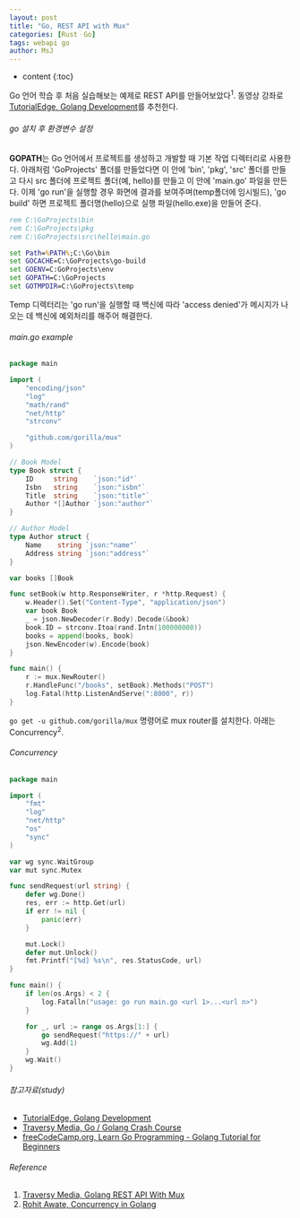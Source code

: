 ```yaml
---
layout: post
title: "Go, REST API with Mux"
categories: [RustㆍGo]
tags: webapi go
author: MsJ
---
```


* content
{:toc}

Go 언어 학습 후 처음 실습해보는 예제로 REST API를 만들어보았다<sup>1</sup>. 동영상 강좌로 [TutorialEdge, Golang Development](https://www.youtube.com/watch?v=W5b64DXeP0o&list=PLzUGFf4GhXBL4GHXVcMMvzgtO8-WEJIoY)를 추천한다.

###### go 설치 후 환경변수 설정

**GOPATH**는 Go 언어에서 프로젝트를 생성하고 개발할 때 기본 작업 디렉터리로 사용한다. 아래처럼 'GoProjects' 폴더를 만들었다면 이 안에 'bin', 'pkg', 'src' 폴더를 만들고 다시 src 폴더에 프로젝트 폴더(예, hello)를 만들고 이 안에 'main.go' 파일을 만든다. 이제 'go run'을 실행할 경우 화면에 결과를 보여주며(temp폴더에 임시빌드),  'go build' 하면 프로젝트 폴더명(hello)으로 실행 파일(hello.exe)을 만들어 준다.

```bat
rem C:\GoProjects\bin
rem C:\GoProjects\pkg
rem C:\GoProjects\src\hello\main.go

set Path=%PATH%;C:\Go\bin
set GOCACHE=C:\GoProjects\go-build
set GOENV=C:GoProjects\env
set GOPATH=C:\GoProjects
set GOTMPDIR=C:\GoProjects\temp
```
Temp 디렉터리는  'go run'을 실행할 때 백신에 따라  'access denied'가 메시지가 나오는 데 백신에 예외처리를 해주어 해결한다. 





###### main.go example

```go
package main

import (
	"encoding/json"
	"log"
	"math/rand"
	"net/http"
	"strconv"

	"github.com/gorilla/mux"
)

// Book Model
type Book struct {
	ID     string    `json:"id"`
	Isbn   string    `json:"isbn"`
	Title  string    `json:"title"`
	Author *[]Author `json:"author"`
}

// Author Model
type Author struct {
	Name    string `json:"name"`
	Address string `json:"address"`
}

var books []Book

func setBook(w http.ResponseWriter, r *http.Request) {
	w.Header().Set("Content-Type", "application/json")
	var book Book
	_ = json.NewDecoder(r.Body).Decode(&book)
	book.ID = strconv.Itoa(rand.Intn(100000000))
	books = append(books, book)
	json.NewEncoder(w).Encode(book)
}

func main() {
	r := mux.NewRouter()
	r.HandleFunc("/books", setBook).Methods("POST")
	log.Fatal(http.ListenAndServe(":8000", r))
}
```

`go get -u github.com/gorilla/mux` 명령어로 mux router를 설치한다. 아래는 Concurrency<sup>2</sup>. 

###### Concurrency

```go
package main

import (
	"fmt"
	"log"
	"net/http"
	"os"
	"sync"
)

var wg sync.WaitGroup
var mut sync.Mutex

func sendRequest(url string) {
	defer wg.Done()
	res, err := http.Get(url)
	if err != nil {
		panic(err)
	}

	mut.Lock()
	defer mut.Unlock()
	fmt.Printf("[%d] %s\n", res.StatusCode, url)
}

func main() {
	if len(os.Args) < 2 {
		log.Fatalln("usage: go run main.go <url 1>...<url n>")
	}

	for _, url := range os.Args[1:] {
		go sendRequest("https://" + url)
		wg.Add(1)
	}
	wg.Wait()
}
```

###### 참고자료(study)

* [TutorialEdge, Golang Development](https://www.youtube.com/watch?v=W5b64DXeP0o&list=PLzUGFf4GhXBL4GHXVcMMvzgtO8-WEJIoY)
* [Traversy Media, Go / Golang Crash Course](https://www.youtube.com/watch?v=SqrbIlUwR0U)
* [freeCodeCamp.org, Learn Go Programming - Golang Tutorial for Beginners](https://www.youtube.com/watch?v=YS4e4q9oBaU)

###### Reference

1. [Traversy Media, Golang REST API With Mux](https://www.youtube.com/watch?v=SonwZ6MF5BE)
2. [Rohit Awate, Concurrency in Golang](https://www.youtube.com/watch?v=3atNYmqXyV4)
